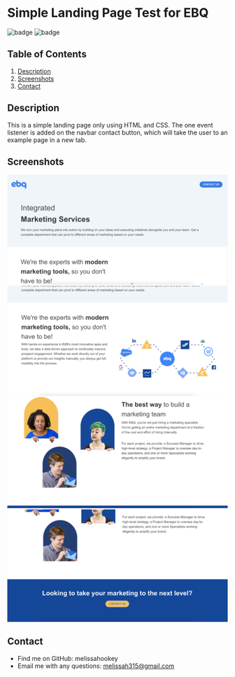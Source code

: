 # Simple Landing Page Test for EBQ

 ![badge](https://img.shields.io/badge/license-MIT-brightgreen)
 ![badge](https://img.shields.io/github/languages/count/melissahookey/simple-landing-page-test)

   ## Table of Contents
  1. [Description](#description) 
  2. [Screenshots](#screenshots)
  3. [Contact](#contact)

  ## Description
  This is a simple landing page only using HTML and CSS. The one event listener is added on the navbar contact button, which will take the user to an example page in a new tab. 
  
  ## Screenshots
  ![screenshot of landing page](/assets/screenshots/1.png) 
  ![screenshot of landing page](/assets/screenshots/2.png)
  ![screenshot of landing page](/assets/screenshots/3.png)
  ![screenshot of landing page](/assets/screenshots/4.png)
  
  ## Contact
  * Find me on GitHub: melissahookey
  * Email me with any questions: melissah315@gmail.com